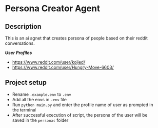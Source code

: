 # Persona Creator Agent

## Description
This is an ai agnet that creates persona of people based on their reddit conversations.

***User Profiles***<br>
- https://www.reddit.com/user/kojied/
- https://www.reddit.com/user/Hungry-Move-6603/

## Project setup
- Rename `.example.env` to `.env`
- Add all the envs in `.env` file
- Run `python main.py` and enter the profile name of user as prompted in the terminal
- After successful execution of script, the persona of the user will be saved in the `personas` folder
